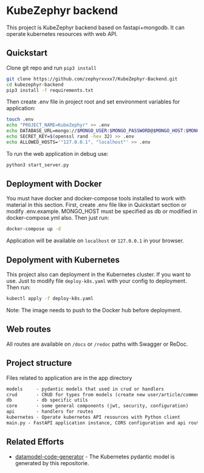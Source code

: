 # KubeZephyr backend

This project is KubeZephyr backend based on fastapi+mongodb.
It can operate kubernetes resources with web API.

## Quickstart

Clone git repo and run `pip3 install`

```zsh
git clone https://github.com/zephyrxvxx7/KubeZephyr-Backend.git
cd kubezephyr-backend
pip3 install -f requirements.txt
```

Then create .env file in project root and set environment variables for application:

```zsh
touch .env
echo "PROJECT_NAME=KubeZephyr" >> .env
echo DATABASE_URL=mongo://$MONGO_USER:$MONGO_PASSWORD@$MONGO_HOST:$MONGO_PORT/$MONGO_DB >> .env
echo SECRET_KEY=$(openssl rand -hex 32) >> .env
echo ALLOWED_HOSTS='"127.0.0.1", "localhost"' >> .env
```

To run the web application in debug use:

```zsh
python3 start_server.py
```

## Deployment with Docker

You must have docker and docker-compose tools installed to work with material in this section. First, create .env file like in Quickstart section or modify .env.example. MONGO_HOST must be specified as db or modified in docker-compose.yml also. Then just run:

```zsh
docker-compose up -d
```

Application will be available on `localhost` or `127.0.0.1` in your browser.

## Depolyment with Kubernetes

This project also can deployment in the Kubernetes cluster. If you want to use. Just to modify file `deploy-k8s.yaml` with your config to deployment.
Then run:

```zsh
kubectl apply -f deploy-k8s.yaml
```

Note: The image needs to push to the Docker hub before deployment.

## Web routes

All routes are available on `/docs` or `/redoc` paths with Swagger or ReDoc.

## Project structure

Files related to application are in the app directory

```markdown
models     - pydantic models that used in crud or handlers
crud       - CRUD for types from models (create new user/article/comment, check if user is followed by another, etc)
db         - db specific utils
core       - some general components (jwt, security, configuration)
api        - handlers for routes
kubernetes - Operate kubernetes API resources with Python client
main.py - FastAPI application instance, CORS configuration and api router including
```

## Related Efforts

- [datamodel-code-generator](https://github.com/koxudaxi/datamodel-code-generator) - The Kubernetes pydantic model is generated by this repositorie.
